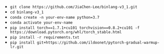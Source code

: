 - `git clone https://github.com/JiaChen-Lee/binlang-v3_1.git`
- `cd binlang-v3_1`
- `conda create -n your-env-name python=3.7`
- `conda activate your-env-name`
- `pip install torch==1.7.1+cu101 torchvision==0.8.2+cu101 -f https://download.pytorch.org/whl/torch_stable.html`
- `pip install -r requirements.txt`
- `pip install git+https://github.com/ildoonet/pytorch-gradual-warmup-lr.git`

